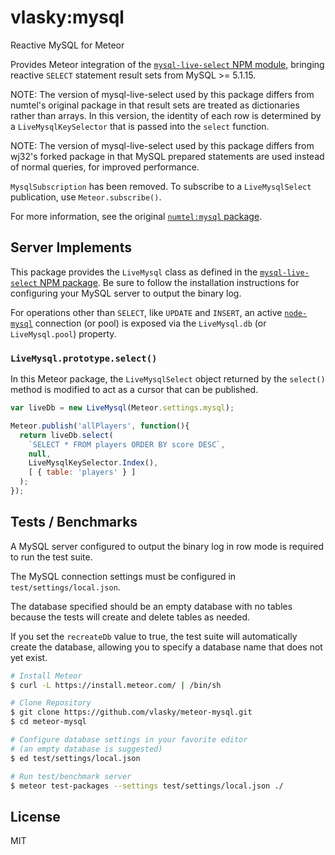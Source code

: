 # vlasky:mysql
Reactive MySQL for Meteor

Provides Meteor integration of the [`mysql-live-select` NPM module](https://github.com/vlasky/mysql-live-select), bringing reactive `SELECT` statement result sets from MySQL >= 5.1.15.

NOTE: The version of mysql-live-select used by this package differs from numtel's original package in that result sets are treated as dictionaries rather than arrays. In this version, the identity of each row is determined by a `LiveMysqlKeySelector` that is passed into the `select` function.

NOTE: The version of mysql-live-select used by this package differs from wj32's forked package in that MySQL prepared statements are used instead of normal queries, for improved performance.

`MysqlSubscription` has been removed. To subscribe to a `LiveMysqlSelect` publication, use `Meteor.subscribe()`.

For more information, see the original [`numtel:mysql` package](https://github.com/numtel/meteor-mysql).

## Server Implements

This package provides the `LiveMysql` class as defined in the [`mysql-live-select` NPM package](https://github.com/vlasky/mysql-live-select). Be sure to follow the installation instructions for configuring your MySQL server to output the binary log.

For operations other than `SELECT`, like `UPDATE` and `INSERT`, an active [`node-mysql`](https://github.com/felixge/node-mysql) connection (or pool) is exposed via the `LiveMysql.db` (or `LiveMysql.pool`) property.

### `LiveMysql.prototype.select()`

In this Meteor package, the `LiveMysqlSelect` object returned by the `select()` method is modified to act as a cursor that can be published.

```javascript
var liveDb = new LiveMysql(Meteor.settings.mysql);

Meteor.publish('allPlayers', function(){
  return liveDb.select(
    `SELECT * FROM players ORDER BY score DESC`,
    null,
    LiveMysqlKeySelector.Index(),
    [ { table: 'players' } ]
  );
});
```

## Tests / Benchmarks

A MySQL server configured to output the binary log in row mode is required to run the test suite.

The MySQL connection settings must be configured in `test/settings/local.json`.

The database specified should be an empty database with no tables because the tests will create and delete tables as needed.

If you set the `recreateDb` value to true, the test suite will automatically create the database, allowing you to specify a database name that does not yet exist.

```bash
# Install Meteor
$ curl -L https://install.meteor.com/ | /bin/sh

# Clone Repository
$ git clone https://github.com/vlasky/meteor-mysql.git
$ cd meteor-mysql

# Configure database settings in your favorite editor
# (an empty database is suggested)
$ ed test/settings/local.json

# Run test/benchmark server
$ meteor test-packages --settings test/settings/local.json ./

```

## License

MIT
